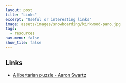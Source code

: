 ```yaml
---
layout: post
title: "Links"
excerpt: "Useful or interesting links"
image: assets/images/snowboarding/kirkwood-pano.jpg
tags: 
  - resources
nav-menu: false
show_tile: false
---
```


## Links
* [A libertarian puzzle - Aaron Swartz](qblog.aaronsw.com/post/35407236090/a-libertarian-puzzle)

